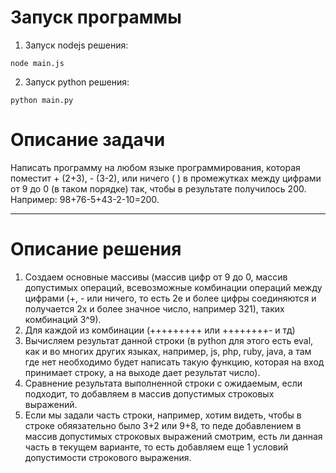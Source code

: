 # Запуск программы

1. Запуск nodejs решения:
  ```
  node main.js
  ```
2. Запуск python решения:
  ```
  python main.py
  ```

# Описание задачи

Написать программу на любом языке программирования, которая поместит + (2+3), - (3-2), или ничего ( ) в промежутках между цифрами от 9 до 0 (в таком порядке) так, чтобы в результате получилось 200. Например: 98+76-5+43-2-10=200.
___

# Описание решения

1. Создаем основные массивы (массив цифр от 9 до 0, массив допустимых операций, всевозможные комбинации операций между цифрами (+, - или ничего, то есть 2е и более цифры соединяются и получается 2х и более значное число, например 321), таких комбинаций 3^9).
2. Для каждой из комбинации (+++++++++ или ++++++++- и тд)
3. Вычисляем результат данной строки (в python для этого есть eval, как и во многих других языках, например, js, php, ruby, java, а там где нет необходимо будет написать такую функцию, которая на вход принимает строку, а на выходе дает результат число).
4. Сравнение результата выполненной строки с ожидаемым, если подходит, то добавляем в массив допустимых строковых выражений.
5. Если мы задали часть строки, например, хотим видеть, чтобы в строке обяязательно было 3+2 или 9+8, то педе добавлением в массив допустимых строковых выражений смотрим, есть ли данная часть в текущем варианте, то есть добавляем еще 1 условий допустимости строкового выражения.